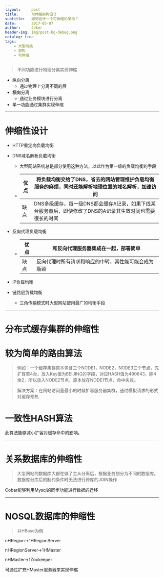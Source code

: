 ```yaml
---
layout:     post
title:      可伸缩架构设计
subtitle:   如何设计一个可伸缩的架构？
date:       2017-05-07
author:     Joker
header-img: img/post-bg-debug.png
catalog: true
tags:
    - 大型网站
    - 架构
    - 可伸缩
---
```


> 不同功能进行物理分离实现伸缩

- 纵向分离
  - 通过物理上分离不同的层
- 横向分离
  - 通过业务模块进行分离
- 单一功能通过集群实现伸缩

------

# 伸缩性设计

- HTTP重定向负载均衡

- DNS域名解析负载均衡

  - 大型网站系统总是部分使用这种方法，以此作为第一级的负载均衡的手段

  - | 优点   | 将负载均衡交给了DNS，省去的网站管理维护负载均衡服务的麻烦，同时还能解析地理位置的域名解析，加速访问 |
    | ---- | ---------------------------------------- |
    | 缺点   | DNS多级缓存，每一级DNS都会缓存A记录，如果下线某台服务器后，即使修改了DNS的A记录其生效时间也需要很长的时间 |

- 反向代理负载均衡

  - | 优点   | 和反向代理服务器集成在一起，部署简单         |
    | ---- | -------------------------- |
    | 缺点   | 反向代理时所有请求和响应的中转，其性能可能会成为瓶颈 |

- IP负载均衡

- 链路层负载均衡

  - 三角传输模式时大型网站使用最广的均衡手段

------

# 分布式缓存集群的伸缩性

# 较为简单的路由算法

>  例如：一个缓存集群原本包含三个NODE1，NODE2，NODE3三个节点，先扩容至4台，放入Key值为BEIJING的字段，对应HASH值为490643，除4余2，所以放入NODE2节点，原本放在NODE1节点，命中失败。

> 解决方案：在网站访问量最小的时候扩容服务器集群，通过模拟请求的形式对缓存预热

# 一致性HASH算法

此算法能够减小扩容对缓存命中的影响。

------

# 关系数据库的伸缩性

> 大型网站的数据库大都在做了主从分离后，根据业务划分为不同的数据库。数据库分库后的制约条件时无法进行跨库的JOIN操作

Cobar能够利用Mysql的同步功能进行数据的迁移

------

# NOSQL数据库的伸缩性

> 以HBase为例

nHRegion->1HRegionServer

nHRegionServer->1HMaster

nHMaster->1Zookeeper

可通过扩充HMaster服务器来实现伸缩